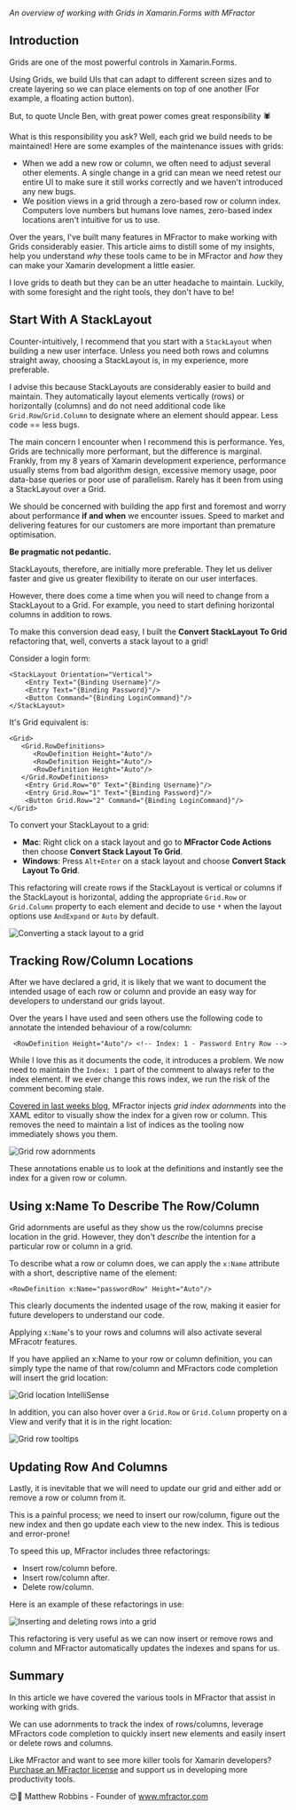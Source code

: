 *An overview of working with Grids in Xamarin.Forms with MFractor*

## Introduction

Grids are one of the most powerful controls in Xamarin.Forms.

Using Grids, we build UIs that can adapt to different screen sizes and to create layering so we can place elements on top of one another (For example, a floating action button).

But, to quote Uncle Ben, with great power comes great responsibility 🕷

What is this responsibility you ask? Well, each grid we build needs to be maintained! Here are some examples of the maintenance issues with grids:

 * When we add a new row or column, we often need to adjust several other elements. A single change in a grid can mean we need retest our entire UI to make sure it still works correctly and we haven't introduced any new bugs.
 * We position views in a grid through a zero-based row or column index. Computers love numbers but humans love names, zero-based index locations aren't intuitive for us to use.

Over the years, I've built many features in MFractor to make working with Grids considerably easier. This article aims to distill some of my insights, help you understand *why* these tools came to be in MFractor and *how* they can make your Xamarin development a little easier.

I love grids to death but they can be an utter headache to maintain. Luckily, with some foresight and the right tools, they don't have to be!

## Start With A StackLayout

Counter-intuitively, I recommend that you start with a `StackLayout` when building a new user interface. Unless you need both rows and columns straight away, choosing a StackLayout is, in my experience, more preferable.

I advise this because StackLayouts are considerably easier to build and maintain. They automatically layout elements vertically (rows) or horizontally (columns) and do not need additional code like `Grid.Row`/`Grid.Column` to designate where an element should appear. Less code == less bugs.

The main concern I encounter when I recommend this is performance. Yes, Grids are technically more performant, but the difference is marginal. Frankly, from my 8 years of Xamarin development experience, performance usually stems from bad algorithm design, excessive memory usage, poor data-base queries or poor use of parallelism. Rarely has it been from using a StackLayout over a Grid.

We should be concerned with building the app first and foremost and worry about performance **if and when** we encounter issues. Speed to market and delivering features for our customers are more important than premature optimisation.

**Be pragmatic not pedantic.**

StackLayouts, therefore, are initially more preferable. They let us deliver faster and give us greater flexibility to iterate on our user interfaces.

However, there does come a time when you will need to change from a StackLayout to a Grid. For example, you need to start defining horizontal columns in addition to rows.

To make this conversion dead easy, I built the **Convert StackLayout To Grid** refactoring that, well, converts a stack layout to a grid!

Consider a login form:

```
<StackLayout Orientation="Vertical">
    <Entry Text="{Binding Username}"/>
    <Entry Text="{Binding Password}"/>
    <Button Command="{Binding LoginCommand}"/>
</StackLayout>
```

It's Grid equivalent is:

```
<Grid>
   <Grid.RowDefinitions>
      <RowDefinition Height="Auto"/>
      <RowDefinition Height="Auto"/>
      <RowDefinition Height="Auto"/>
   </Grid.RowDefinitions>
    <Entry Grid.Row="0" Text="{Binding Username}"/>
    <Entry Grid.Row="1" Text="{Binding Password}"/>
    <Button Grid.Row="2" Command="{Binding LoginCommand}"/>
</Grid>
```

To convert your StackLayout to a grid:

 * **Mac**: Right click on a stack layout and go to **MFractor Code Actions** then choose **Convert Stack Layout To Grid**.
 * **Windows**: Press `Alt+Enter` on a stack layout and choose **Convert Stack Layout To Grid**.

This refactoring will create rows if the StackLayout is vertical or columns if the StackLayout is horizontal, adding the appropriate `Grid.Row` or `Grid.Column` property to each element and decide to use `*` when the layout options use `AndExpand` or `Auto` by default.

![Converting a stack layout to a grid](img/convert-stack-layout-to-grid.gif)

## Tracking Row/Column Locations

After we have declared a grid, it is likely that we want to document the intended usage of each row or column and provide an easy way for developers to understand our grids layout.

Over the years I have used and seen others use the following code to annotate the intended behaviour of a row/column:

```
 <RowDefinition Height="Auto"/> <!-- Index: 1 - Password Entry Row -->
```

While I love this as it documents the code, it introduces a problem. We now need to maintain the `Index: 1` part of the comment to always refer to the index element. If we ever change this rows index, we run the risk of the comment becoming stale.

[Covered in last weeks blog](https://www.mfractor.com/blogs/news/introducing-grid-index-and-color-xaml-adornments), MFractor injects *grid index adornments* into the XAML editor to visually show the index for a given row or column. This removes the need to maintain a list of indices as the tooling now immediately shows you them.

![Grid row adornments](img/grid-row-adornments.png)

These annotations enable us to look at the definitions and instantly see the index for a given row or column.

## Using x:Name To Describe The Row/Column

Grid adornments are useful as they show us the row/columns precise location in the grid. However, they don't *describe* the intention for a particular row or column in a grid.

To describe what a row or column does, we can apply the `x:Name` attribute with a short, descriptive name of the element:

`<RowDefinition x:Name="passwordRow" Height="Auto"/>`

This clearly documents the indented usage of the row, making it easier for future developers to understand our code.

Applying `x:Name`'s to your rows and columns will also activate several MFracotr features.

If you have applied an x:Name to your row or column definition, you can simply type the name of that row/column and MFractors code completion will insert the grid location:

![Grid location IntelliSense](img/grid-location-intellisense.gif)

In addition, you can also hover over a `Grid.Row` or `Grid.Column` property on a View and verify that it is in the right location:

![Grid row tooltips](img/grid-tooltips.png)

## Updating Row And Columns

Lastly, it is inevitable that we will need to update our grid and either add or remove a row or column from it.

This is a painful process; we need to insert our row/column, figure out the new index and then go update each view to the new index. This is tedious and error-prone!

To speed this up, MFractor includes three refactorings:

 * Insert row/column before.
 * Insert row/column after.
 * Delete row/column.

Here is an example of these refactorings in use:

![Inserting and deleting rows into a grid](img/insert-delete-row.gif)

This refactoring is very useful as we can now insert or remove rows and column and MFractor automatically updates the indexes and spans for us.

## Summary

In this article we have covered the various tools in MFractor that assist in working with grids.

We can use adornments to track the index of rows/columns, leverage MFractors code completion to quickly insert new elements and easily insert or delete rows and columns.

Like MFractor and want to see more killer tools for Xamarin developers? [Purchase an MFractor license](https://www.mfractor.com/buy) and support us in developing more productivity tools.

😊🤙
Matthew Robbins - Founder of www.mfractor.com
